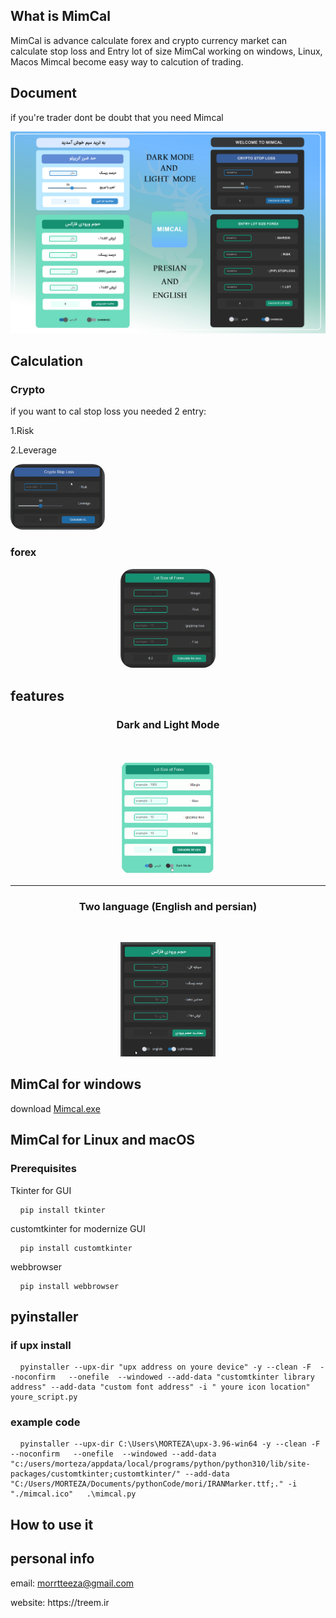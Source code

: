 ## What is MimCal
MimCal is advance calculate forex and crypto currency market can calculate stop loss and Entry lot of size
MimCal working on windows, Linux, Macos
Mimcal become easy way to calcution of trading.

## Document
<p> if you're trader dont be doubt that you need Mimcal </p>

![alt text](https://github.com/3mim/MimCal/blob/professional/PSD%20UI/MIMcal_intro.jpg?raw=true)

## Calculation
### Crypto
<p align="center">
   <p>if you want to cal stop loss you needed 2 entry: </p>
   <p>  1.Risk  </p>
   <p> 2.Leverage </p>
   
  <img width="30%" src="https://github.com/3mim/MimCal/blob/professional/PSD%20UI/calulate_crypto.gif?raw=true" style="border-radius: 20px !Important;" />
</p>

### forex
<p align="center">

  <img width="30%" src="https://github.com/3mim/MimCal/blob/professional/PSD%20UI/calulate_forex.gif?raw=true" style="border-radius: 20px !Important;"  />
</p>



## features
<h3 align="center" >
 Dark and Light Mode
</h3>

<br>

<p align="center">
  <img width="30%" src="https://github.com/3mim/MimCal/blob/professional/PSD%20UI/dark.gif?raw=true" style="border-radius: 20px !Important;" with="100 px" />
</p>

<hr>

<h3 align="center"  >
 Two language (English and persian)  
</h3>

<br>

<p align="center" background="red">
  <img width="30%" src="https://github.com/3mim/MimCal/blob/professional/PSD%20UI/language.gif?raw=true" />
</p>
 
## MimCal for windows 
<p>  download <a href="https://github.com/3mim/MimCal/raw/professional/mimcal.exe">Mimcal.exe</a></p>

## MimCal for Linux and macOS

### Prerequisites

<p> Tkinter for GUI <p>
<pre>
 <code> pip install tkinter </code>
</pre>

<p> customtkinter for  modernize GUI <p>
<pre>
 <code> pip install customtkinter </code>
</pre>

<p> webbrowser  <p>
<pre>
 <code> pip install webbrowser </code>
</pre>

## pyinstaller

### if upx install
<pre>
 <code> pyinstaller --upx-dir "upx address on youre device" -y --clean -F  --noconfirm   --onefile  --windowed --add-data "customtkinter library address" --add-data "custom font address" -i " youre icon location"   youre_script.py </code>
</pre>



### example code
<pre>
 <code> pyinstaller --upx-dir C:\Users\MORTEZA\upx-3.96-win64 -y --clean -F  --noconfirm   --onefile  --windowed --add-data "c:/users/morteza/appdata/local/programs/python/python310/lib/site-packages/customtkinter;customtkinter/" --add-data "C:/Users/MORTEZA/Documents/pythonCode/mori/IRANMarker.ttf;." -i "./mimcal.ico"   .\mimcal.py </code>
</pre> 



 ## How to use it
 

## personal info
<p> email:
 <a href="morrtteeza@gmail.com">
  morrtteeza@gmail.com
 </a>
</p>
website: https://treem.ir


